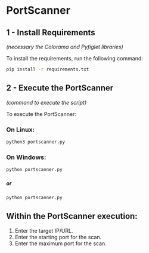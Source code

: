 # PortScanner

## 1 - Install Requirements
*(necessary the Colorama and Pyfiglet libraries)*

To install the requirements, run the following command:
```bash
pip install -r requirements.txt
```

## 2 - Execute the PortScanner
*(command to execute the script)*

To execute the PortScanner:

### On Linux:
```bash
python3 portscanner.py
```

### On Windows:
```bash
python portscanner.py
```
##### or
```bash
python portscanner.py
```

## Within the PortScanner execution:
1. Enter the target IP/URL.
2. Enter the starting port for the scan.
3. Enter the maximum port for the scan.
